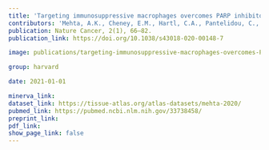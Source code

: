 ```yaml
---
title: 'Targeting immunosuppressive macrophages overcomes PARP inhibitor resistance in BRCA1-associated triple-negative breast cancer.'
contributors: 'Mehta, A.K., Cheney, E.M., Hartl, C.A., Pantelidou, C., Oliwa, M., Castrillon, J.A., Lin, Lin, J.-R., ... Guerriero, J. (2021).'
publication: Nature Cancer, 2(1), 66–82.
publication_link: https://doi.org/10.1038/s43018-020-00148-7

image: publications/targeting-immunosuppressive-macrophages-overcomes-PARP-inhibitor-resistance-in-BRCA1-associated-triple-negative-breast-cancer.PNG

group: harvard

date: 2021-01-01

minerva_link:
dataset_link: https://tissue-atlas.org/atlas-datasets/mehta-2020/
pubmed_link: https://pubmed.ncbi.nlm.nih.gov/33738458/
preprint_link:
pdf_link:
show_page_link: false
---
```

